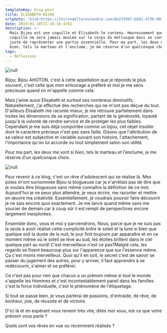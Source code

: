 ```yaml
---
templateKey: blog-post
title: ELISABETH-BIJOU
urlphoto: 'blob:https://lhirondellereviendra.com/8e23fd97-bb81-473b-8937-6f40ac793639'
date: 2019-01-18T21:34:10.476Z
description: >-
  Mais Bijou est une coquille et Elisabeth le contenu. Heureusement que la
  coquille ne sera jamais moulée sur le corps du mollusque mais se contentera
  juste de représenter une partie essentielle. Pour ma part, les deux me vont si
  bien, tels le marteau et l'enclume, je me réserve d'un quelconque choix.
tags:
  - Réflexions
---
```

![null](/img/50512674_310707526244301_5610208916236402688_n.jpg)

Bijou; Bijou AHOTON, c'est à cette appellation que je réponds le plus souvent, c'est celle que mon entourage a préféré et moi je me sens précieuse quand on m'appelle comme cela.

Mais j'aime aussi Elisabeth et surtout ses nombreux diminutifs. Naturellement, j'ai effectué des recherches qui ne m'ont pas déçue du tout. D'ailleurs Élisabeth me raconte mieux; je me retrouve parfaitement dans toutes les dimensions de sa signification, partant de la générosité, loyauté jusqu'à la volonté de rendre service et de protéger les plus faibles. Cependant je me suis déjà comportée comme un bijou; cet objet insolite dont le caractère précieux n'est pas sans faille. Disons que l'attribution de sa valeur est subjective et variable suivant son histoire, l'attachement, l'importance qu'on lui accorde ou tout simplement selon son utilité.

 Pour ma part, les deux me vont si bien, tels le marteau et l'enclume, je me réserve d'un quelconque choix.

![null](/img/50227007_549331555542087_8108498818594504704_n.jpg)

Pour revenir à ce blog, c'est un rêve d'adolescent qui se réalise là. Mes potes m'ont surnommée Bijou la blogueuse car je n'arrêtais pas de dire que je voulais être blogueuse sans même connaître la définition de ce mot. Aujourd'hui je ne peux plus attendre, je veux écrire, me raconter et mettre en œuvre ma créativité. Essentiellement, je voudrais pouvoir faire découvrir je ne sais encore quoi exactement. Je me lance quand même sans me soucier de demain car à coup sûr il est rempli de perspectives encore largement inexplorées.

Ensemble donc, vous et moi y parviendrons, Nous, parce que je ne suis pas la seule à avoir réalisé cette complicité entre le soleil et la lune si bien que quelque soit la durée de la nuit, le jour finit toujours par apparaître et en ce moment même où le soleil se lève au sud, les étoiles brillent dans le ciel quelque part au nord! C'est merveilleux n'est ce pas?Malgré cela, les regards se fixent beaucoup plus sur l'apparence que sur l'essence même. Ça c'est moins merveilleux. Quoi qu'il en soit, le secret c'est de savoir se passer du jugement des autres, pour y arriver, il faut apprendre à se redécouvrir, s'aimer et se préférer.

Ce n'est pas pour rien que chacun a un prénom même si tout le monde s'appelle les Hommes et c'est incontestablement pareil dans les familles c'est la force individuelle, c'est le phénomène de l'étiquetage.

Si tout se passe bien, je vous parlerai de passions, d'entraide, de rêve, de bonheur, joie, de réussite et de victoire.

D'ici là et en espérant vous revenir très vite, dites moi vous, est ce que votre prénom vous parle ?

Quels sont vos rêves en vue ou récemment réalisés ?
